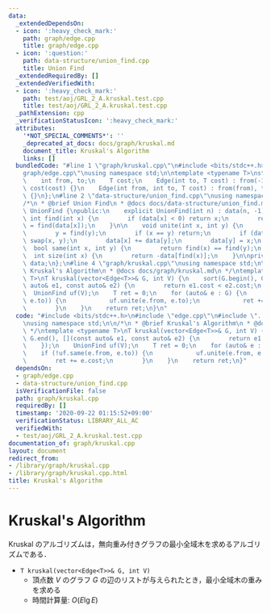 ```yaml
---
data:
  _extendedDependsOn:
  - icon: ':heavy_check_mark:'
    path: graph/edge.cpp
    title: graph/edge.cpp
  - icon: ':question:'
    path: data-structure/union_find.cpp
    title: Union Find
  _extendedRequiredBy: []
  _extendedVerifiedWith:
  - icon: ':heavy_check_mark:'
    path: test/aoj/GRL_2_A.kruskal.test.cpp
    title: test/aoj/GRL_2_A.kruskal.test.cpp
  _pathExtension: cpp
  _verificationStatusIcon: ':heavy_check_mark:'
  attributes:
    '*NOT_SPECIAL_COMMENTS*': ''
    _deprecated_at_docs: docs/graph/kruskal.md
    document_title: Kruskal's Algorithm
    links: []
  bundledCode: "#line 1 \"graph/kruskal.cpp\"\n#include <bits/stdc++.h>\n#line 2 \"\
    graph/edge.cpp\"\nusing namespace std;\n\ntemplate <typename T>\nstruct Edge {\n\
    \    int from, to;\n    T cost;\n    Edge(int to, T cost) : from(-1), to(to),\
    \ cost(cost) {}\n    Edge(int from, int to, T cost) : from(from), to(to), cost(cost)\
    \ {}\n};\n#line 2 \"data-structure/union_find.cpp\"\nusing namespace std;\n\n\
    /*\n * @brief Union Find\n * @docs docs/data-structure/union_find.md\n */\nclass\
    \ UnionFind {\npublic:\n    explicit UnionFind(int n) : data(n, -1) {}\n\n   \
    \ int find(int x) {\n        if (data[x] < 0) return x;\n        return data[x]\
    \ = find(data[x]);\n    }\n\n    void unite(int x, int y) {\n        x = find(x);\n\
    \        y = find(y);\n        if (x == y) return;\n        if (data[x] > data[y])\
    \ swap(x, y);\n        data[x] += data[y];\n        data[y] = x;\n    }\n\n  \
    \  bool same(int x, int y) {\n        return find(x) == find(y);\n    }\n\n  \
    \  int size(int x) {\n        return -data[find(x)];\n    }\n\nprivate:\n    vector<int>\
    \ data;\n};\n#line 4 \"graph/kruskal.cpp\"\nusing namespace std;\n\n/*\n * @brief\
    \ Kruskal's Algorithm\n * @docs docs/graph/kruskal.md\n */\ntemplate <typename\
    \ T>\nT kruskal(vector<Edge<T>>& G, int V) {\n    sort(G.begin(), G.end(), [](const\
    \ auto& e1, const auto& e2) {\n        return e1.cost < e2.cost;\n    });\n  \
    \  UnionFind uf(V);\n    T ret = 0;\n    for (auto& e : G) {\n        if (!uf.same(e.from,\
    \ e.to)) {\n            uf.unite(e.from, e.to);\n            ret += e.cost;\n\
    \        }\n    }\n    return ret;\n}\n"
  code: "#include <bits/stdc++.h>\n#include \"edge.cpp\"\n#include \"../data-structure/union_find.cpp\"\
    \nusing namespace std;\n\n/*\n * @brief Kruskal's Algorithm\n * @docs docs/graph/kruskal.md\n\
    \ */\ntemplate <typename T>\nT kruskal(vector<Edge<T>>& G, int V) {\n    sort(G.begin(),\
    \ G.end(), [](const auto& e1, const auto& e2) {\n        return e1.cost < e2.cost;\n\
    \    });\n    UnionFind uf(V);\n    T ret = 0;\n    for (auto& e : G) {\n    \
    \    if (!uf.same(e.from, e.to)) {\n            uf.unite(e.from, e.to);\n    \
    \        ret += e.cost;\n        }\n    }\n    return ret;\n}"
  dependsOn:
  - graph/edge.cpp
  - data-structure/union_find.cpp
  isVerificationFile: false
  path: graph/kruskal.cpp
  requiredBy: []
  timestamp: '2020-09-22 01:15:52+09:00'
  verificationStatus: LIBRARY_ALL_AC
  verifiedWith:
  - test/aoj/GRL_2_A.kruskal.test.cpp
documentation_of: graph/kruskal.cpp
layout: document
redirect_from:
- /library/graph/kruskal.cpp
- /library/graph/kruskal.cpp.html
title: Kruskal's Algorithm
---
```

# Kruskal's Algorithm

Kruskal のアルゴリズムは，無向重み付きグラフの最小全域木を求めるアルゴリズムである．

- `T kruskal(vector<Edge<T>>& G, int V)`
    - 頂点数 $V$ のグラフ $G$ の辺のリストが与えられたとき，最小全域木の重みを求める
    - 時間計算量: $O(E\lg E)$